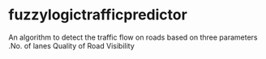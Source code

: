 # fuzzylogictrafficpredictor
An algorithm to detect the traffic flow on roads based on three parameters .No. of lanes  Quality of Road   Visibility  
